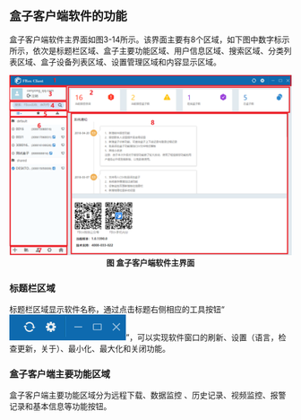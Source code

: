 ## **盒子客户端软件的功能**  

盒子客户端软件主界面如图3-14所示。该界面主要有8个区域，如下图中数字标示所示，依次是标题栏区域、盒子主要功能区域、用户信息区域、搜索区域、分类列表区域、盒子设备列表区域、设置管理区域和内容显示区域。  

<div align="center">  

![功能界面](Images/Themaininterface.png)  
    **图 盒子客户端软件主界面**  
</div>  

### **标题栏区域**  

标题栏区域显示软件名称，通过点击标题右侧相应的工具按钮“![工具栏按钮](Images/Toolbuttons.png)”，可以实现软件窗口的刷新、设置（语言，检查更新，关于）、最小化、最大化和关闭功能。  

### **盒子客户端主要功能区域**  

盒子客户端主要功能区域分为远程下载、数据监控 、历史记录、视频监控、报警记录和基本信息等功能按钮。  

